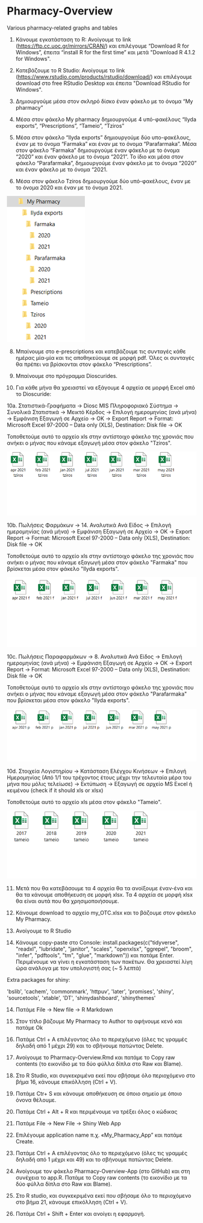 # Pharmacy-Overview
Various pharmacy-related graphs and tables

1. Κάνουμε εγκατάσταση το R: Ανοίγουμε το link (https://ftp.cc.uoc.gr/mirrors/CRAN/) και επιλέγουμε “Download R for Windows”, έπειτα “install R for the first time” και μετά "Download R 4.1.2 for Windows". 

3. Κατεβάζουμε το R Studio: Ανοίγουμε το link (https://www.rstudio.com/products/rstudio/download/) και επιλέγουμε download στο free RStudio Desktop και έπειτα "Download RStudio for Windows".

4. Δημιουργούμε μέσα στον σκληρό δίσκο έναν φάκελο με το όνομα “My pharmacy”

5. Μέσα στον φάκελο My pharmacy δημιουργούμε 4 υπό-φακέλους “Ilyda exports”, “Prescriptions”, “Tameio”, “Tziros”

6. Μέσα στον φάκελο “Ilyda exports” δημιουργούμε δύο υπο-φακέλους, έναν με το όνομα “Farmaka” και έναν με το όνομα “Parafarmaka”. Μέσα στον φάκελο “Farmaka” δημιουργούμε έναν φάκελο με το όνομα “2020” και έναν φάκελο με το όνομα “2021”. Το ίδιο και μέσα στον φάκελο “Parafarmaka”, δημιουργούμε έναν φάκελο με το όνομα “2020” και έναν φάκελο με το όνομα “2021.

7. Μέσα στον φάκελο Tziros δημιουργούμε δύο υπό-φακέλους, έναν με το όνομα 2020 και έναν με το όνομα 2021. 

![](folders.PNG)

8. Μπαίνουμε στο e-prescriptions και κατεβάζουμε τις συνταγές κάθε ημέρας μία-μία και τις αποθηκεύουμε σε μορφή pdf. Όλες οι συνταγές θα πρέπει να βρίσκονται στον φάκελο “Prescriptions”.

9. Μπαίνουμε στο πρόγραμμα Dioscurides.

10. Για κάθε μήνα θα χρειαστεί να εξάγουμε 4 αρχεία σε μορφή Excel από το Dioscuride:

10a. Στατιστικά-Γραφήματα -> Diosc MIS Πληροφοριακό Σύστημα -> Συνολικά Στατιστικά -> Μεικτό Κέρδος -> Επιλογή ημερομηνίας (ανά μήνα) -> Εμφάνιση Εξαγωγή σε Αρχείο -> ΟΚ -> Export Report -> Format: Microsoft Excel 97-2000 – Data only (XLS), Destination: Disk file -> OK

Τοποθετούμε αυτό το αρχείο xls στην αντίστοιχο φάκελο της χρονιάς που ανήκει ο μήνας που κάναμε εξαγωγή μέσα στον φάκελο "Tziros".

![](2021_tziros.PNG)

10b. Πωλήσεις Φαρμάκων -> 14. Αναλυτικά Ανά Είδος -> Επιλογή ημερομηνίας (ανά μήνα) -> Εμφάνιση Εξαγωγή σε Αρχείο -> ΟΚ -> Export Report -> Format: Microsoft Excel 97-2000 – Data only (XLS), Destination: Disk file -> OK

Τοποθετούμε αυτό το αρχείο xls στην αντίστοιχο φάκελο της χρονιάς που ανήκει ο μήνας που κάναμε εξαγωγή μέσα στον φάκελο "Farmaka" που βρίσκεται μέσα στον φάκελο "Ilyda exports".

![](2021_farmaka.PNG)

10c. Πωλήσεις Παραφαρμάκων -> 8. Αναλυτικά Ανά Είδος -> Επιλογή ημερομηνίας (ανά μήνα) -> Εμφάνιση Εξαγωγή σε Αρχείο -> ΟΚ -> Export Report -> Format: Microsoft Excel 97-2000 – Data only (XLS), Destination: Disk file -> OK

Τοποθετούμε αυτό το αρχείο xls στην αντίστοιχο φάκελο της χρονιάς που ανήκει ο μήνας που κάναμε εξαγωγή μέσα στον φάκελο "Parafarmaka" που βρίσκεται μέσα στον φάκελο "Ilyda exports".

![](2021_parafarmaka.PNG)

10d. Στοιχεία Λογιστηρίου -> Κατάσταση Ελέγχου Κινήσεων -> Επιλογή Ημερομηνίας (Από 1/1 του τρέχοντος έτους μέχρι την τελευταία μέρα του μήνα που μόλις τελείωσε) -> Εκτύπωση -> Εξαγωγή σε αρχείο MS Excel ή κειμένου (check if it should xls or xlsx)

Τοποθετούμε αυτό το αρχείο xls μέσα στον φάκελο "Tameio".

![](tameio.PNG)

11. Μετά που θα κατεβάσουμε τα 4 αρχεία θα τα ανοίξουμε έναν-ένα και θα τα κάνουμε αποθήκευση σε μορφή xlsx. Τα 4 αρχεία σε μορφή xlsx θα είναι αυτά που θα χρησιμοποιήσουμε. 

12. Κάνουμε download το αρχείο my_OTC.xlsx και το βάζουμε στον φάκελο My Pharmacy.

12. Ανοίγουμε το R Studio

13. Κάνουμε copy-paste στο Console: install.packages(c("tidyverse", "readxl", "lubridate", "janitor", "scales", "openxlsx", "ggrepel", "broom", "infer", "pdftools", "tm", "glue", "markdown")) και πατάμε Enter. Περιμένουμε να γίνει η εγκατάσταση των πακέτων. Θα χρειαστεί λίγη ώρα ανάλογα με τον υπολογιστή σας (~ 5 λεπτά)

Extra packages for shiny:
 
'bslib', 'cachem', 'commonmark', 'httpuv', 'later', 'promises', 'shiny', 'sourcetools', 'xtable', 'DT', 'shinydashboard', 'shinythemes'

14. Πατάμε File -> New file -> R Markdown

15. Στον τίτλο βάζουμε My Pharmacy το Author το αφήνουμε κενό και πατάμε Ok

16. Πατάμε Ctrl + A επιλέγοντας όλο το περιεχόμενο (όλες τις γραμμές δηλαδή από 1 μέχρι 29) και το σβήνουμε πατώντας Delete.

17. Ανοίγουμε το Pharmacy-Overview.Rmd και πατάμε το Copy raw contents (το εικονίδιο με τα δύο φύλλα δίπλα στο Raw και Blame).

18. Στο R Studio, και συγκεκριμένα εκεί που σβήσαμε όλο περιοχόμενο στο βήμα 16,  κάνουμε επικόλληση (Ctrl + V).

18. Πατάμε Ctr+ S και κάνουμε αποθήκευση σε όποιο σημείο με όποιο όνονα θέλουμε.

18. Πατάμε Ctrl + Alt + R και περιμένουμε να τρέξει όλος ο κώδικας

19. Πατάμε File -> New File -> Shiny Web App

20. Επιλέγουμε application name π.χ. «My_Pharmacy_App” και πατάμε Create.

21. Πατάμε Ctrl + A επιλέγοντας όλο το περιεχόμενο (όλες τις γραμμές δηλαδή από 1 μέχρι και 49) και το σβήνουμε πατώντας Delete.

22. Ανοίγουμε τον φάκελο Pharmacy-Overview-App (στο GitHub) και στη συνέχεια το app.R. Πατάμε το Copy raw contents (το εικονίδιο με τα δύο φύλλα δίπλα στο Raw και Blame).

23. Στο R studio, και συγκεκριμένα εκεί που σβήσαμε όλο το περιοχόμενο στο βήμα 21, κάνουμε επικόλληση (Ctrl + V).

23. Πατάμε Ctrl + Shift + Enter και ανοίγει η εφαρμογή.
